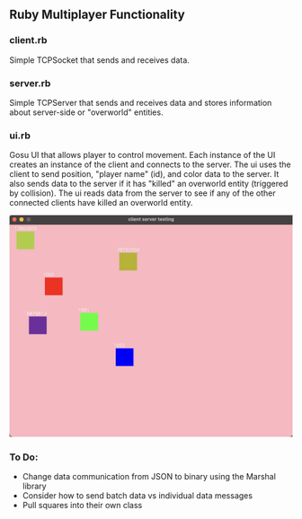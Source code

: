 ## Ruby Multiplayer Functionality

### client.rb
Simple TCPSocket that sends and receives data.
### server.rb
Simple TCPServer that sends and receives data and stores information about server-side or "overworld" entities.
### ui.rb
Gosu UI that allows player to control movement. Each instance of the UI creates an instance of the client and connects to the server. The ui uses the client to send position, "player name" (id), and color data to the server. It also sends data to the server if it has "killed" an overworld entity (triggered by collision). The ui reads data from the server to see if any of the other connected clients have killed an overworld entity.

<img src="other/screenshot_2-9.png" alt="screenshot" width="600"/>

### To Do:
- Change data communication from JSON to binary using the Marshal library
- Consider how to send batch data vs individual data messages
- Pull squares into their own class